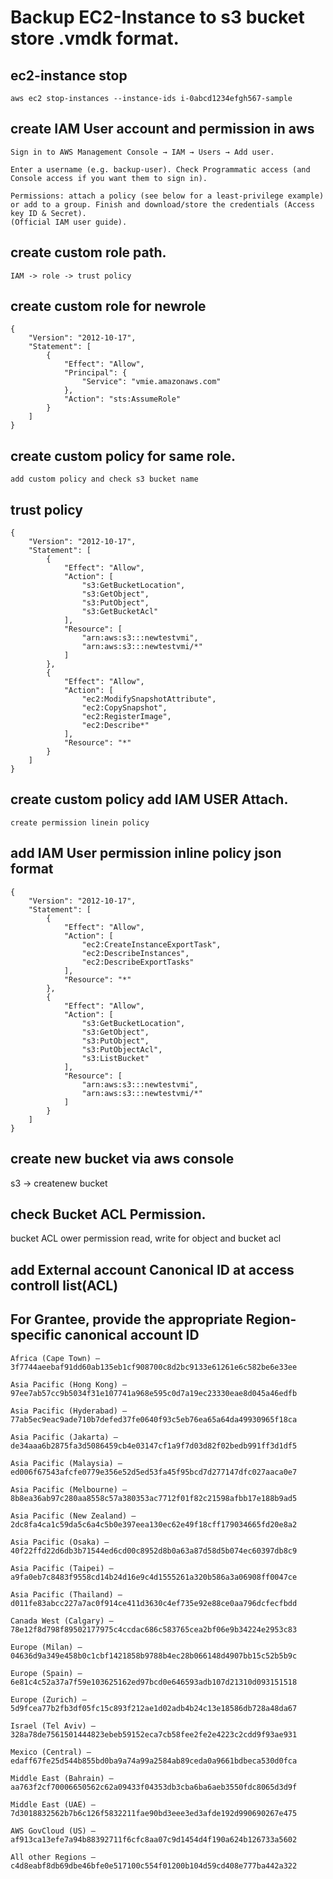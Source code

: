 Backup EC2-Instance to s3 bucket store .vmdk format.
=====================================================
## ec2-instance stop 
```
aws ec2 stop-instances --instance-ids i-0abcd1234efgh567-sample
```
## create IAM User account and permission in aws 
```
Sign in to AWS Management Console → IAM → Users → Add user.

Enter a username (e.g. backup-user). Check Programmatic access (and Console access if you want them to sign in).

Permissions: attach a policy (see below for a least-privilege example) or add to a group. Finish and download/store the credentials (Access key ID & Secret).
(Official IAM user guide).
```
## create custom role path.
```
IAM -> role -> trust policy
```
## create custom role for newrole
```
{
	"Version": "2012-10-17",
	"Statement": [
		{
			"Effect": "Allow",
			"Principal": {
				"Service": "vmie.amazonaws.com"
			},
			"Action": "sts:AssumeRole"
		}
	]
}
```
## create custom policy for same role.
```
add custom policy and check s3 bucket name
```
## trust policy 
```
{
	"Version": "2012-10-17",
	"Statement": [
		{
			"Effect": "Allow",
			"Action": [
				"s3:GetBucketLocation",
				"s3:GetObject",
				"s3:PutObject",
				"s3:GetBucketAcl"
			],
			"Resource": [
				"arn:aws:s3:::newtestvmi",
				"arn:aws:s3:::newtestvmi/*"
			]
		},
		{
			"Effect": "Allow",
			"Action": [
				"ec2:ModifySnapshotAttribute",
				"ec2:CopySnapshot",
				"ec2:RegisterImage",
				"ec2:Describe*"
			],
			"Resource": "*"
		}
	]
}

```
## create custom policy add IAM USER Attach.
```
create permission linein policy
```
## add IAM User permission inline policy json format
```
{
	"Version": "2012-10-17",
	"Statement": [
		{
			"Effect": "Allow",
			"Action": [
				"ec2:CreateInstanceExportTask",
				"ec2:DescribeInstances",
				"ec2:DescribeExportTasks"
			],
			"Resource": "*"
		},
		{
			"Effect": "Allow",
			"Action": [
				"s3:GetBucketLocation",
				"s3:GetObject",
				"s3:PutObject",
				"s3:PutObjectAcl",
				"s3:ListBucket"
			],
			"Resource": [
				"arn:aws:s3:::newtestvmi",
				"arn:aws:s3:::newtestvmi/*"
			]
		}
	]
}

```
## create new bucket via aws console
s3 -> createnew bucket
## check Bucket ACL  Permission.
bucket ACL ower permission read, write for object and bucket acl
## add External account Canonical ID at access controll list(ACL) 
## For Grantee, provide the appropriate Region-specific canonical account ID
```
Africa (Cape Town) – 3f7744aeebaf91dd60ab135eb1cf908700c8d2bc9133e61261e6c582be6e33ee

Asia Pacific (Hong Kong) – 97ee7ab57cc9b5034f31e107741a968e595c0d7a19ec23330eae8d045a46edfb

Asia Pacific (Hyderabad) – 77ab5ec9eac9ade710b7defed37fe0640f93c5eb76ea65a64da49930965f18ca

Asia Pacific (Jakarta) – de34aaa6b2875fa3d5086459cb4e03147cf1a9f7d03d82f02bedb991ff3d1df5

Asia Pacific (Malaysia) – ed006f67543afcfe0779e356e52d5ed53fa45f95bcd7d277147dfc027aaca0e7

Asia Pacific (Melbourne) – 8b8ea36ab97c280aa8558c57a380353ac7712f01f82c21598afbb17e188b9ad5

Asia Pacific (New Zealand) – 2dc8fa4ca1c59da5c6a4c5b0e397eea130ec62e49f18cff179034665fd20e8a2

Asia Pacific (Osaka) – 40f22ffd22d6db3b71544ed6cd00c8952d8b0a63a87d58d5b074ec60397db8c9

Asia Pacific (Taipei) – a9fa0eb7c8483f9558cd14b24d16e9c4d1555261a320b586a3a06908ff0047ce

Asia Pacific (Thailand) – d011fe83abcc227a7ac0f914ce411d3630c4ef735e92e88ce0aa796dcfecfbdd

Canada West (Calgary) – 78e12f8d798f89502177975c4ccdac686c583765cea2bf06e9b34224e2953c83

Europe (Milan) – 04636d9a349e458b0c1cbf1421858b9788b4ec28b066148d4907bb15c52b5b9c

Europe (Spain) – 6e81c4c52a37a7f59e103625162ed97bcd0e646593adb107d21310d093151518

Europe (Zurich) – 5d9fcea77b2fb3df05fc15c893f212ae1d02adb4b24c13e18586db728a48da67

Israel (Tel Aviv) – 328a78de7561501444823ebeb59152eca7cb58fee2fe2e4223c2cdd9f93ae931

Mexico (Central) – edaff67fe25d544b855bd0ba9a74a99a2584ab89ceda0a9661bdbeca530d0fca

Middle East (Bahrain) – aa763f2cf70006650562c62a09433f04353db3cba6ba6aeb3550fdc8065d3d9f

Middle East (UAE) – 7d3018832562b7b6c126f5832211fae90bd3eee3ed3afde192d990690267e475

AWS GovCloud (US) – af913ca13efe7a94b88392711f6cfc8aa07c9d1454d4f190a624b126733a5602

All other Regions – c4d8eabf8db69dbe46bfe0e517100c554f01200b104d59cd408e777ba442a322
```

